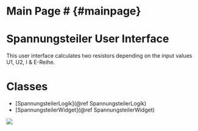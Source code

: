 # Main Page #              {#mainpage}

# Spannungsteiler User Interface #
This user interface calculates two resistors depending on the input values U1, U2, I & E-Reihe.

# Classes #
- [SpannungsteilerLogik](@ref SpannungsteilerLogik)
- [SpannungsteilerWidget](@ref SpannungsteilerWidget)

![](../../images/UserInterface.png)
